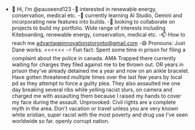 - 👋 Hi, I’m @pauseend123
 -👀 interested in renewable energy, conservation, medical etc.
 -🌱 currently learning AI Studio, Gemini and incorporating new features into builds.
 -💞️ looking to collaborate on projects to build my portfolio. Wide range of interests including Kiteboarding, renewable energy, conservation, medical etc.
 -📫 How to reach me advantageinnovationstoronto@gmail.com
 -😄 Pronouns: Just Dane works. <<<<<<
 -⚡ Fun fact: Spent some time in prison for filing a complaint about the police in canada. AMA Trapped there currently waiting for charges they filed against me to be thrown out. OR years in prison they've already detained me a year and now on an ankle bracelet. Have gotten threatened multiple times over the last few years by local pd as they attempt to force a guilty plea. They also assaulted me one day breaking several ribs while yelling racist slurs, on camera and charged me with assaulting them because I raised my hands to cover my face during the assault. Unprovoked. Civil rights are a complete myth in the area. Don't vacation or travel unless you are very known white xristian, super racist with the most poverty and drug use I've seen worldwide so far. openly corrupt nation.
<!---
g.dev/advantage
--->
